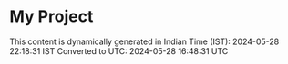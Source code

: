 # My Project

This content is dynamically generated in Indian Time (IST): 2024-05-28 22:18:31 IST
Converted to UTC: 2024-05-28 16:48:31 UTC

